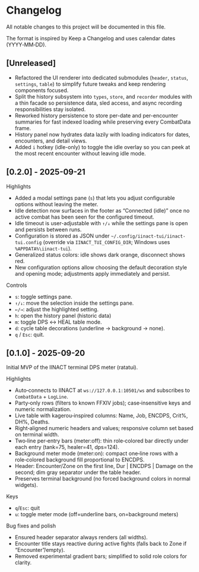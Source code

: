 # Changelog

All notable changes to this project will be documented in this file.

The format is inspired by Keep a Changelog and uses calendar dates (YYYY‑MM‑DD).

## [Unreleased]
- Refactored the UI renderer into dedicated submodules (`header`, `status`, `settings`, `table`) to simplify future tweaks and keep rendering components focused.
- Split the history subsystem into `types`, `store`, and `recorder` modules with a thin facade so persistence data, sled access, and async recording responsibilities stay isolated.
- Reworked history persistence to store per-date and per-encounter summaries for fast indexed loading while preserving every CombatData frame.
- History panel now hydrates data lazily with loading indicators for dates, encounters, and detail views.
- Added `i` hotkey (idle-only) to toggle the idle overlay so you can peek at the most recent encounter without leaving idle mode.

## [0.2.0] - 2025-09-21

Highlights
- Added a modal settings pane (`s`) that lets you adjust configurable options without leaving the meter.
- Idle detection now surfaces in the footer as “Connected (idle)” once no active combat has been seen for the configured timeout.
- Idle timeout is user-adjustable with `↑/↓` while the settings pane is open and persists between runs.
- Configuration is stored as JSON under `~/.config/iinact-tui/iinact-tui.config` (override via `IINACT_TUI_CONFIG_DIR`; Windows uses `%APPDATA%\iinact-tui`).
- Generalized status colors: idle shows dark orange, disconnect shows red.
- New configuration options allow choosing the default decoration style and opening mode; adjustments apply immediately and persist.

Controls
- `s`: toggle settings pane.
- `↑/↓`: move the selection inside the settings pane.
- `←/→`: adjust the highlighted setting.
- `h`: open the history panel (historic data)
- `m`: toggle DPS ↔ HEAL table mode.
- `d`: cycle table decorations (underline → background → none).
- `q` / `Esc`: quit.

## [0.1.0] - 2025-09-20
Initial MVP of the IINACT terminal DPS meter (ratatui).

Highlights
- Auto‑connects to IINACT at `ws://127.0.0.1:10501/ws` and subscribes to `CombatData` + `LogLine`.
- Party‑only rows (filters to known FFXIV jobs); case‑insensitive keys and numeric normalization.
- Live table with kagerou‑inspired columns: Name, Job, ENCDPS, Crit%, DH%, Deaths.
- Right‑aligned numeric headers and values; responsive column set based on terminal width.
- Two‑line per‑entry bars (meter:off): thin role‑colored bar directly under each entry (tank=75, healer=41, dps=124).
- Background meter mode (meter:on): compact one‑line rows with a role‑colored background fill proportional to ENCDPS.
- Header: Encounter/Zone on the first line, Dur | ENCDPS | Damage on the second; dim gray separator under the table header.
- Preserves terminal background (no forced background colors in normal widgets).

Keys
- `q`/`Esc`: quit
- `u`: toggle meter mode (off=underline bars, on=background meters)

Bug fixes and polish
- Ensured header separator always renders (all widths).
- Encounter title stays reactive during active fights (falls back to Zone if “Encounter”/empty).
- Removed experimental gradient bars; simplified to solid role colors for clarity.
